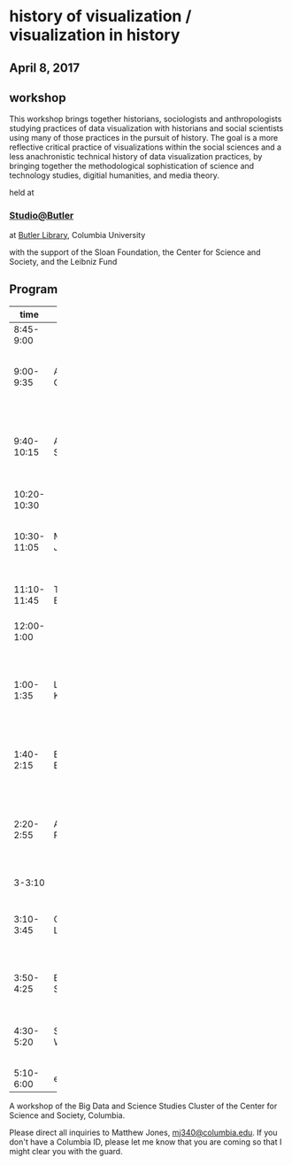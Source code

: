 # history of visualization / visualization in history
## April 8, 2017

## workshop

This workshop brings together historians, sociologists and anthropologists studying practices of data visualization with historians and social scientists using many of those practices in the pursuit of history. The goal is a more reflective critical practice of visualizations within the social sciences and a less anachronistic technical history of data visualization practices, by bringing together the methodological sophistication of science and technology studies, digitial humanities, and media theory.

held at 

### [Studio@Butler](https://studio.cul.columbia.edu/) 

at [Butler Library](https://www.google.com/maps/place/Butler+Library/@40.8064029,-73.9654085,17z/data=!3m1!4b1!4m5!3m4!1s0x89c2f63c31da1355:0xf11ddb8a69ec829b!8m2!3d40.8064029!4d-73.9632198), Columbia University

with the support of the Sloan Foundation, the Center for Science and Society, and the Leibniz Fund


## Program

<table style="width:17%;">
<colgroup>
<col width="5%" />
<col width="5%" />
<col width="5%" />
</colgroup>
<thead>
<tr class="header">
<th>time</th>
<th>name</th>
<th>title</th>
</tr>
</thead>
<tbody>
<tr class="odd">
<td>8:45-9:00</td>
<td></td>
<td>Introductions</td>
</tr>
<tr class="even">
<td>9:00-9:35</td>
<td>Alex Compolo</td>
<td>Perception and Processing: Cognitive Influences on Data Visualization</td>
</tr>
<tr class="odd">
<td>9:40-10:15</td>
<td>Alma Steingart</td>
<td>A Phenomenological Experiment: Rendering Topology with Computer Graphics</td>
</tr>
<tr class="even">
<td>10:20-10:30</td>
<td></td>
<td>coffee break</td>
</tr>
<tr class="odd">
<td>10:30-11:05</td>
<td>Matthew Jones</td>
<td>Visualizing data and augmenting cognition from John Tukey to ggplot2</td>
</tr>
<tr class="even">
<td>11:10-11:45</td>
<td>Ted Byfield</td>
<td>Six Miles From Earth, Loosed From Its Dream of Life.</td>
</tr>
<tr class="odd">
<td>12:00-1:00</td>
<td></td>
<td>LUNCH</td>
</tr>
<tr class="even">
<td>1:00-1:35</td>
<td>Lauren Klein</td>
<td>Elizabeth Peabody’s <em>Chronological History</em>: Knowledge, Labor, Embodiment, and Design</td>
</tr>
<tr class="odd">
<td>1:40-2:15</td>
<td>Eamon Bell</td>
<td>Seeing ear to ear: Mixed metaphors in musical data visualization</td>
</tr>
<tr class="even">
<td>2:20-2:55</td>
<td>Aaron Plasek</td>
<td>New Historical Knowledge: 21st C machine learning to examine mid-20th C ‘trading zones’ of computation </td>
</tr>
<tr class="odd">
<td>3-3:10</td>
<td></td>
<td>coffee break</td>
</tr>
<tr class="even">
<td>3:10-3:45</td>
<td>Crystal Lee</td>
<td>Lining Things Up: Mapping Time, Power, and Politics in Joseph Priestley’s <em>Chart of History</em>.</td>
</tr>
<tr class="odd">
<td>3:50-4:25</td>
<td>Ben Schmidt</td>
<td>Drawing the frontier line at the US Census, 1870-1920</td>
</tr>
<tr class="even">
<td>4:30-5:20</td>
<td>Scott Weingart</td>
<td>What Networks Argue: Visual Metaphors in History and Historiography</td>
</tr>
<tr class="odd">
<td>5:10-6:00</td>
<td>everybody</td>
<td>up of wrap / reflection</td>
</tr>
</tbody>
</table>


A workshop of the Big Data and Science Studies Cluster of the Center for Science and Society, Columbia.

Please direct all inquiries to Matthew Jones, mj340@columbia.edu. If you don't have a Columbia ID, please let me know that you are coming so that I might clear you with the guard.
